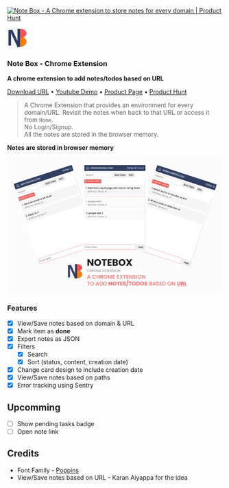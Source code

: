 <a href="https://www.producthunt.com/posts/note-box?utm_source=badge-featured&utm_medium=badge&utm_souce=badge-note-box" target="_blank"><img src="https://api.producthunt.com/widgets/embed-image/v1/featured.svg?post_id=285333&theme=light" alt="Note Box - A Chrome extension to store notes for every domain | Product Hunt" style="width: 250px; height: 54px;" width="250" height="54" /></a>

![Alt](app/icons/icon48.png)

### Note Box - Chrome Extension

**A chrome extension to add notes/todos based on URL**

[Download URL](https://chrome.google.com/webstore/detail/note-box/mbbajjgefpenmkkhcnmmnoodlbcbfnmp) • [Youtube Demo](https://youtu.be/fX3IKhiEz1s) • [Product Page](https://www.codedrops.tech/products/note-box)  • [Product Hunt](https://www.producthunt.com/posts/note-box)

> A Chrome Extension that provides an environment for every domain/URL. Revisit the notes when back to that URL or access it from `Home`.
> <br/> No Login/Signup. <br/>All the notes are stored in the browser memory.

**Notes are stored in browser memory**

![Alt](assets/Banner-600x400.png)

### Features

- [x] View/Save notes based on domain & URL
- [x] Mark item as **done**
- [x] Export notes as JSON
- [x] Filters
  - [x] Search
  - [x] Sort (status, content, creation date)
- [x] Change card design to include creation date
- [x] View/Save notes based on paths
- [x] Error tracking using Sentry

## Upcomming

- [ ] Show pending tasks badge
- [ ] Open note link

## Credits

- Font Family - [Poppins](https://fonts.google.com/specimen/Poppins?preview.text_type=custom)
- View/Save notes based on URL - Karan Aiyappa for the idea
